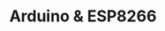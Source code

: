 ---
title: "Arduino & ESP8266"
image: "arduino_temp_timer/arduino-temp-timer06-639.jpg"
alt_txt: "Temperature and timer device using Arduino Uno"
translationKey: "Arduino"
summary: "Projects using microcontroller boards such as Arduino Uno, ESP8266, D1 Mini"
---